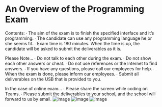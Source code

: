 # An Overview of the Programming Exam
Contents:
∙ The aim of the exam is to finish the specified interface and it’s programming.
∙ The candidate can use any programming language he or she seems fit.
∙ Exam time is 180 minutes. When the time is up, the candidate will be asked to submit the deliverables as it is.

Please Note…
∙ Do not talk to each other during the exam.
∙ Do not show each other answers or cheat. 
∙ Do not use references or the Internet to find answers.
∙ If you have any questions, please call our employees for help.
∙ When the exam is done, please inform our employees.
∙ Submit all deliverables on the USB that is provided to you.

In the case of online exam…
∙ Please share the screen while coding on Teams.
∙ Please submit the deliverables to your school, and the school will forward to us by email.
![image](https://github.com/user-attachments/assets/e5ae51ac-b9ea-49d1-a0f5-d2f49c3665fb)
![image](https://github.com/user-attachments/assets/a0553a96-5cd5-4ef3-b4fd-0b3eca90673a)
![image](https://github.com/user-attachments/assets/08448ae3-7f54-4d38-a622-8289f9751981)

